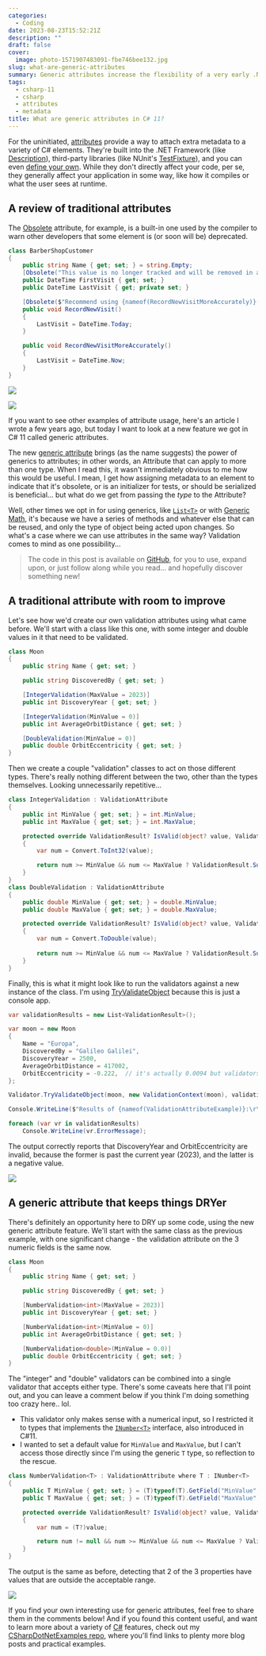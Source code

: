 ```yaml
---
categories:
  - Coding
date: 2023-08-23T15:52:21Z
description: ""
draft: false
cover:
  image: photo-1571907483091-fbe746bee132.jpg
slug: what-are-generic-attributes
summary: Generic attributes increase the flexibility of a very early .NET feature. Let's try using them and see how it keeps our code DRY.
tags:
  - csharp-11
  - csharp
  - attributes
  - metadata
title: What are generic attributes in C# 11?
---
```

For the uninitiated, [attributes](https://learn.microsoft.com/en-us/dotnet/csharp/advanced-topics/reflection-and-attributes/) provide a way to attach extra metadata to a variety of C# elements. They're built into the .NET Framework (like [Description](https://learn.microsoft.com/en-us/dotnet/api/system.componentmodel.descriptionattribute)), third-party libraries (like NUnit's [TestFixture](https://docs.nunit.org/articles/nunit/writing-tests/attributes/testfixture.html)), and you can even [define your own](https://learn.microsoft.com/en-us/dotnet/csharp/advanced-topics/reflection-and-attributes/attribute-tutorial). While they don't directly affect your code, per se, they generally affect your application in some way, like how it compiles or what the user sees at runtime.

## A review of traditional attributes

The [Obsolete](https://learn.microsoft.com/en-us/dotnet/api/system.obsoleteattribute) attribute, for example, is a built-in one used by the compiler to warn other developers that some element is (or soon will be) deprecated.

```csharp
class BarberShopCustomer
{
    public string Name { get; set; } = string.Empty;
    [Obsolete("This value is no longer tracked and will be removed in an upcoming release.", true)]
    public DateTime FirstVisit { get; set; }
    public DateTime LastVisit { get; private set; }

    [Obsolete($"Recommend using {nameof(RecordNewVisitMoreAccurately)}() instead. This method will be removed in upcoming release.")]
    public void RecordNewVisit()
    {
        LastVisit = DateTime.Today;
    }

    public void RecordNewVisitMoreAccurately()
    {
        LastVisit = DateTime.Now;
    }
}
```

![](image-13.png)

![](image-14.png)

If you want to see other examples of attribute usage, here's an article I wrote a few years ago, but today I want to look at a new feature we got in C# 11 called generic attributes.

The new [generic attribute](https://learn.microsoft.com/en-us/dotnet/csharp/whats-new/csharp-11#generic-attributes) brings (as the name suggests) the power of generics to attributes; in other words, an Attribute that can apply to more than one type. When I read this, it wasn't immediately obvious to me how this would be useful. I mean, I get how assigning metadata to an element to indicate that it's obsolete, or is an initializer for tests, or should be serialized is beneficial... but what do we get from passing the _type_ to the Attribute?

Well, other times we opt in for using generics, like [`List<T>`](https://learn.microsoft.com/en-us/dotnet/api/system.collections.generic.list-1) or with [Generic Math](https://grantwinney.com/csharp-generic-math-support/), it's because we have a series of methods and whatever else that can be reused, and only the type of object being acted upon changes. So what's a case where we can use attributes in the same way? Validation comes to mind as one possibility...

> The code in this post is available on [GitHub](https://github.com/grantwinney/CSharpDotNetExamples/tree/master/C%23%2011/GenericAttributes), for you to use, expand upon, or just follow along while you read... and hopefully discover something new!

## A traditional attribute with room to improve

Let's see how we'd create our own validation attributes using what came before. We'll start with a class like this one, with some integer and double values in it that need to be validated.

```csharp
class Moon
{
    public string Name { get; set; }

    public string DiscoveredBy { get; set; }

    [IntegerValidation(MaxValue = 2023)]
    public int DiscoveryYear { get; set; }

    [IntegerValidation(MinValue = 0)]
    public int AverageOrbitDistance { get; set; }

    [DoubleValidation(MinValue = 0)]
    public double OrbitEccentricity { get; set; }
}
```

Then we create a couple "validation" classes to act on those different types. There's really nothing different between the two, other than the types themselves. Looking unnecessarily repetitive...

```csharp
class IntegerValidation : ValidationAttribute
{
    public int MinValue { get; set; } = int.MinValue;
    public int MaxValue { get; set; } = int.MaxValue;

    protected override ValidationResult? IsValid(object? value, ValidationContext validationContext)
    {
        var num = Convert.ToInt32(value);

        return num >= MinValue && num <= MaxValue ? ValidationResult.Success : new ValidationResult(null);
    }
}
class DoubleValidation : ValidationAttribute
{
    public double MinValue { get; set; } = double.MinValue;
    public double MaxValue { get; set; } = double.MaxValue;

    protected override ValidationResult? IsValid(object? value, ValidationContext validationContext)
    {
        var num = Convert.ToDouble(value);
          
        return num >= MinValue && num <= MaxValue ? ValidationResult.Success : new ValidationResult(null);
    }
}
```

Finally, this is what it might look like to run the validators against a new instance of the class. I'm using [TryValidateObject](https://learn.microsoft.com/en-us/dotnet/api/system.componentmodel.dataannotations.validator.tryvalidateobject) because this is just a console app.

```csharp
var validationResults = new List<ValidationResult>();

var moon = new Moon
{
    Name = "Europa",
    DiscoveredBy = "Galileo Galilei",
    DiscoveryYear = 2500,
    AverageOrbitDistance = 417002,
    OrbitEccentricity = -0.222,  // it's actually 0.0094 but validators gotta validate
};

Validator.TryValidateObject(moon, new ValidationContext(moon), validationResults, true);

Console.WriteLine($"Results of {nameof(ValidationAttributeExample)}:\r\n");

foreach (var vr in validationResults)
    Console.WriteLine(vr.ErrorMessage);
```

The output correctly reports that DiscoveryYear and OrbitEccentricity are invalid, because the former is past the current year (2023), and the latter is a negative value.

![](image-15.png)

## A generic attribute that keeps things DRYer

There's definitely an opportunity here to DRY up some code, using the new generic attribute feature. We'll start with the same class as the previous example, with one significant change - the validation attribute on the 3 numeric fields is the same now.

```csharp
class Moon
{
    public string Name { get; set; }

    public string DiscoveredBy { get; set; }

    [NumberValidation<int>(MaxValue = 2023)]
    public int DiscoveryYear { get; set; }

    [NumberValidation<int>(MinValue = 0)]
    public int AverageOrbitDistance { get; set; }

    [NumberValidation<double>(MinValue = 0.0)]
    public double OrbitEccentricity { get; set; }
}
```

The "integer" and "double" validators can be combined into a single validator that accepts either type. There's some caveats here that I'll point out, and you can leave a comment below if you think I'm doing something too crazy here.. lol.

- This validator only makes sense with a numerical input, so I restricted it to types that implements the [`INumber<T>`](https://learn.microsoft.com/en-us/dotnet/api/system.numerics.inumber-1) interface, also introduced in C#11.
- I wanted to set a default value for `MinValue` and `MaxValue`, but I can't access those directly since I'm using the generic `T` type, so reflection to the rescue.

```csharp
class NumberValidation<T> : ValidationAttribute where T : INumber<T>
{
    public T MinValue { get; set; } = (T)typeof(T).GetField("MinValue").GetValue(null);
    public T MaxValue { get; set; } = (T)typeof(T).GetField("MaxValue").GetValue(null);

    protected override ValidationResult? IsValid(object? value, ValidationContext validationContext)
    {
        var num = (T?)value;

        return num != null && num >= MinValue && num <= MaxValue ? ValidationResult.Success : new ValidationResult(null);
    }
}
```

The output is the same as before, detecting that 2 of the 3 properties have values that are outside the acceptable range.

![](image-16.png)

If you find your own interesting use for generic attributes, feel free to share them in the comments below! And if you found this content useful, and want to learn more about a variety of [C#](https://grantwinney.com/tags/csharp/) features, check out my [CSharpDotNetExamples repo](https://github.com/grantwinney/CSharpDotNetExamples), where you'll find links to plenty more blog posts and practical examples.
